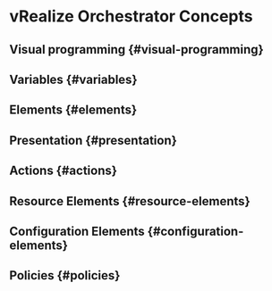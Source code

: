 # vRealize Orchestrator Concepts

## Visual programming {#visual-programming}

## Variables {#variables}

## Elements {#elements}

## Presentation {#presentation}

## Actions {#actions}

## Resource Elements {#resource-elements}

## Configuration Elements {#configuration-elements}

## Policies {#policies}

